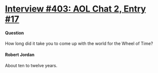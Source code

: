 # [Interview #403: AOL Chat 2, Entry #17](https://www.theoryland.com/intvmain.php?i=403#17)

#### Question

How long did it take you to come up with the world for the Wheel of Time?

#### Robert Jordan

About ten to twelve years.

